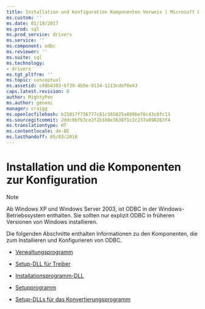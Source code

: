 ```yaml
---
title: Installation und Konfiguration Komponenten Verweis | Microsoft Docs
ms.custom: ''
ms.date: 01/19/2017
ms.prod: sql
ms.prod_service: drivers
ms.service: ''
ms.component: odbc
ms.reviewer: ''
ms.suite: sql
ms.technology:
- drivers
ms.tgt_pltfrm: ''
ms.topic: conceptual
ms.assetid: c48b4303-6f39-4b5e-9134-1113cdef0e43
caps.latest.revision: 8
author: MightyPen
ms.author: genemi
manager: craigg
ms.openlocfilehash: b15017f736777c81c565025a889bef6c43c8fc13
ms.sourcegitcommit: 2ddc0bfb3ce2f2b160e3638f1c2c237a898263f4
ms.translationtype: HT
ms.contentlocale: de-DE
ms.lasthandoff: 05/03/2018
---
```

# <a name="installation-and-configuration-components-reference"></a>Installation und die Komponenten zur Konfiguration
> [!NOTE]  
>  Ab Windows XP und Windows Server 2003, ist ODBC in der Windows-Betriebssystem enthalten. Sie sollten nur explizit ODBC in früheren Versionen von Windows installieren.  
  
 Die folgenden Abschnitte enthalten Informationen zu den Komponenten, die zum Installieren und Konfigurieren von ODBC.  
  
-   [Verwaltungsprogramm](../../../odbc/reference/install/administration-program.md)  
  
-   [Setup-DLL für Treiber](../../../odbc/reference/install/driver-setup-dll.md)  
  
-   [Installationsprogramm-DLL](../../../odbc/reference/install/installer-dll.md)  
  
-   [Setupprogramm](../../../odbc/reference/install/setup-program.md)  
  
-   [Setup-DLLs für das Konvertierungsprogramm](../../../odbc/reference/install/translator-setup-dlls.md)
